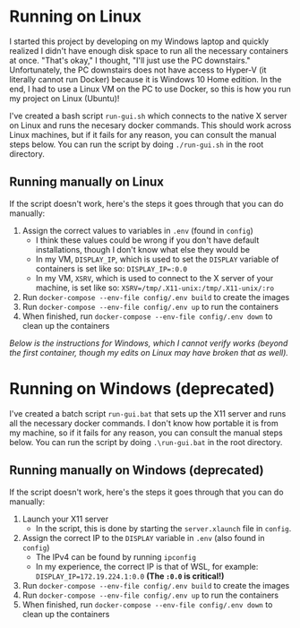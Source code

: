 # Running on Linux

I started this project by developing on my Windows laptop and quickly realized I didn't have enough disk space 
to run all the necessary containers at once. "That's okay," I thought, "I'll just use the PC downstairs." 
Unfortunately, the PC downstairs does not have access to Hyper-V (it literally cannot run Docker) because 
it is Windows 10 Home edition. In the end, I had to use a Linux VM on the PC to use Docker, so this is 
how you run my project on Linux (Ubuntu)!

I've created a bash script `run-gui.sh` which connects to the native X server on Linux and runs the necesary 
docker commands. This should work across Linux machines, but if it fails for any reason, you can consult the 
manual steps below. You can run the script by doing `./run-gui.sh` in the root directory.

## Running manually on Linux

If the script doesn't work, here's the steps it goes through that you can do manually:
1. Assign the correct values to variables in `.env` (found in `config`)
   * I think these values could be wrong if you don't have default installations, though I don't know what else they would be
   * In my VM, `DISPLAY_IP`, which is used to set the `DISPLAY` variable of containers is set like so: `DISPLAY_IP=:0.0`
   * In my VM, `XSRV`, which is used to connect to the X server of your machine, is set like so: `XSRV=/tmp/.X11-unix:/tmp/.X11-unix/:ro`
2. Run `docker-compose --env-file config/.env build` to create the images
3. Run `docker-compose --env-file config/.env up` to run the containers
4. When finished, run `docker-compose --env-file config/.env down` to clean up the containers


*Below is the instructions for Windows, which I cannot verify works (beyond the first container, though my edits on Linux may have broken that as well).*


# Running on Windows (deprecated)

I've created a batch script `run-gui.bat` that sets up the X11 server and runs all the necessary docker commands. 
I don't know how portable it is from my machine, so if it fails for any reason, you can consult the manual steps below. 
You can run the script by doing `.\run-gui.bat` in the root directory.

## Running manually on Windows (deprecated)

If the script doesn't work, here's the steps it goes through that you can do manually:
1. Launch your X11 server
   * In the script, this is done by starting the `server.xlaunch` file in `config`.
2. Assign the correct IP to the `DISPLAY` variable in `.env` (also found in `config`)
   * The IPv4 can be found by running `ipconfig`
   * In my experience, the correct IP is that of WSL, for example: `DISPLAY_IP=172.19.224.1:0.0` **(The `:0.0` is critical!)**
3. Run `docker-compose --env-file config/.env build` to create the images
4. Run `docker-compose --env-file config/.env up` to run the containers
5. When finished, run `docker-compose --env-file config/.env down` to clean up the containers
